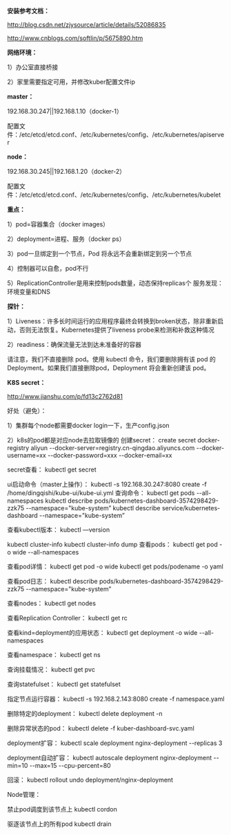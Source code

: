**安装参考文档：**

http://blog.csdn.net/zjysource/article/details/52086835

http://www.cnblogs.com/softlin/p/5675890.htm


**网络环境：**

1）办公室直接桥接

2）家里需要指定可用，并修改kuber配置文件ip


**master：**

192.168.30.247||192.168.1.10（docker-1）

配置文件：/etc/etcd/etcd.conf、/etc/kubernetes/config、/etc/kubernetes/apiserver

**node：**

192.168.30.245||192.168.1.20（docker-2）

配置文件：/etc/etcd/etcd.conf、/etc/kubernetes/config、/etc/kubernetes/kubelet



**重点：**

1）pod=容器集合（docker images）

2）deployment=进程、服务（docker ps）

3）pod一旦绑定到一个节点，Pod 将永远不会重新绑定到另一个节点

4）控制器可以自愈，pod不行

5）ReplicationController是用来控制pods数量，动态保持replicas个
服务发现：环境变量和DNS

**探针：**

1）Liveness：许多长时间运行的应用程序最终会转换到broken状态，除非重新启动，否则无法恢复。Kubernetes提供了liveness probe来检测和补救这种情况

2）readiness：确保流量无法到达未准备好的容器

请注意，我们不直接删除 pod。使用 kubectl 命令，我们要删除拥有该 pod 的 Deployment。如果我们直接删除pod，Deployment 将会重新创建该 pod。


**K8S secret：**

http://www.jianshu.com/p/fd13c2762d81

好处（避免）：

1）集群每个node都需要docker login一下，生产config.json

2）k8s的pod都是对应node去拉取镜像的
创建secret：
create secret docker-registry aliyun --docker-server=registry.cn-qingdao.aliyuncs.com --docker-username=xx --docker-password=xxx --docker-email=xx

secret查看：
kubectl get secret


ui启动命令（master上操作）：
kubectl -s 192.168.30.247:8080 create -f  /home/dingqishi/kube-ui/kube-ui.yml
查询命令：
kubectl get pods --all-namespaces
kubectl describe pods/kubernetes-dashboard-3574298429-zzk75 --namespace="kube-system”
kubectl describe service/kubernetes-dashboard --namespace="kube-system”

查看kubectl版本：
kubectl —version


kubectl cluster-info
kubectl cluster-info dump
查看pods：
kubectl get pod  -o wide  --all-namespaces

查看pod详情：
kubectl get pod  <NAME> -o wide
kubectl get pods/podename -o yaml

查看pod日志：
kubectl describe pods/kubernetes-dashboard-3574298429-zzk75 --namespace="kube-system”

查看nodes：
kubectl get nodes

查看Replication Controller：
kubectl get rc

查看kind=deployment的应用状态：
kubectl get deployment  -o wide  --all-namespaces

查看namespace：
kubectl get ns

查询挂载情况：
kubectl get pvc

查询statefulset：
kubectl get statefulset

指定节点运行容器：
kubectl -s 192.168.2.143:8080 create -f namespace.yaml  

删除特定的deployment：
kubectl delete deployment <NAME> -n <NAMESPACE>

删除异常状态的pod：
kubectl delete -f kuber-dashboard-svc.yaml

deployment扩容：
kubectl scale deployment nginx-deployment --replicas 3

deployment自动扩容：
kubectl autoscale deployment nginx-deployment --min=10 --max=15 --cpu-percent=80

回滚：
kubectl rollout undo deployment/nginx-deployment


Node管理：

禁止pod调度到该节点上
kubectl cordon <node>

驱逐该节点上的所有pod
kubectl drain <node>

